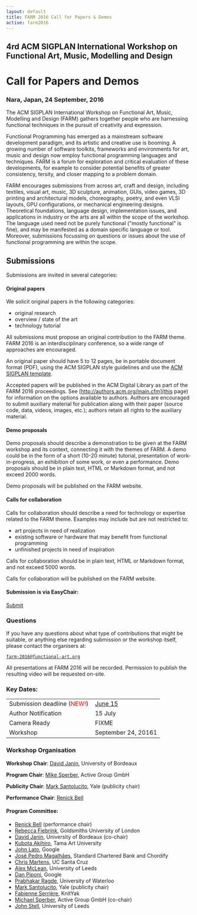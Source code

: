 ```yaml
---
layout: default
title: FARM 2016 Call for Papers & Demos
active: farm2016
--- 
```


## 4rd ACM SIGPLAN International Workshop on Functional Art, Music, Modelling and Design

# Call for Papers and Demos

### Nara, Japan, 24 September, 2016

The ACM SIGPLAN International Workshop on Functional Art, Music,
Modelling and Design (FARM) gathers together people who are harnessing
functional techniques in the pursuit of creativity and expression.

Functional Programming has emerged as a mainstream software development
paradigm, and its artistic and creative use is booming. A growing number
of software toolkits, frameworks and environments for art, music and
design now employ functional programming languages and techniques. FARM
is a forum for exploration and critical evaluation of these
developments, for example to consider potential benefits of greater
consistency, tersity, and closer mapping to a problem domain.

FARM encourages submissions from across art, craft and design,
including textiles, visual art, music, 3D sculpture, animation, GUIs,
video games, 3D printing and architectural models, choreography,
poetry, and even VLSI layouts, GPU configurations, or mechanical
engineering designs. Theoretical foundations, language design,
implementation issues, and applications in industry or the arts are
all within the scope of the workshop.  The language used need not be
purely functional ("mostly functional" is fine), and may be manifested
as a domain specific language or tool.  Moreover, submissions
focussing on questions or issues about the use of functional
programming are within the scope.


## Submissions

Submissions are invited in several categories:

#### Original papers 

We solicit original papers in the following categories:

* original research
* overview / state of the art
* technology tutorial

All submissions must propose an original contribution to the FARM
theme.  FARM 2016 is an interdisciplinary conference, so a wide range
of approaches are encouraged.

An original paper should have 5 to 12 pages, be in portable
document format (PDF), using the ACM SIGPLAN style guidelines and
use the [ACM SIGPLAN template](http://www.sigplan.org/Resources/Author/).

Accepted papers will be published in the ACM Digital Library as part
of the FARM 2016 proceedings.  See
[http://authors.acm.org/main.cfm](this page) for information on the
options available to authors. Authors are encouraged to submit
auxiliary material for publication along with their paper (source
code, data, videos, images, etc.); authors retain all rights to the
auxiliary material.

#### Demo proposals

Demo proposals should describe a demonstration to be given at the FARM
workshop and its context,
connecting it with the themes of FARM. A demo could be in the form of a
short (10-20 minute) tutorial, presentation of work-in-progress, an
exhibition of some work, or even a performance.  Demo proposals should
be in plain text, HTML or Markdown format, and not exceed 2000 words.

Demo proposals will be published on the FARM website.

#### Calls for collaboration

Calls for collaboration should describe a need for technology or expertise
related to the FARM theme.  Examples may include but are not
restricted to:

* art projects in need of realization
* existing software or hardware that may benefit from functional
  programming
* unfinished projects in need of inspiration

Calls for collaboration should be in plain text, HTML or Markdown format, and
not exceed 5000 words.

Calls for collaboration will be published on the FARM website.

#### Submission is via EasyChair:

<a class="btn btn-lg btn-success" href="https://easychair.org/conferences/?conf=farm2016" role="button">Submit</a>

### Questions

If you have any questions about what type of contributions that might be
suitable, or anything else regarding submission or the workshop itself,
please contact the organisers at:

[`farm-2016@functional-art.org`](mailto:farm-2016@functional-art.org)

All presentations at FARM 2016 will be recorded.  Permission to
publish the resulting video will be requested on-site.

### Key Dates:

<table>
<tr>
<td style="padding-right:10px">Submission deadline (<span
style="color:red">NEW!</span>)</td><td><a
href="http://www.timeanddate.com/worldclock/fixedtime.html?msg=FARM+2016+Submission+Deadline&iso=20160615T235959&p1=%3A">June
15</a></td>
</tr>

<tr>
<td style="padding-right:10px">Author Notification</td>
<td>15 July</td>
</tr>

<tr>
<td style="padding-right:10px">Camera Ready</td>
<td>FIXME</td>
</tr>

<tr>
<td style="padding-right:10px">Workshop</td>
<td>September 24, 20161</td>
</tr>

</table>

### Workshop Organisation

**Workshop Chair**: [David Janin](http://www.labri.fr/perso/janin/), University of Bordeaux

**Program Chair**: [Mike Sperber](http://deinprogramm.de/sperber/),
  Active Group GmbH

**Publicity Chair**: [Mark Santolucito](http://marksantolucito.com/), Yale (publicity chair)

**Performance Chair**: [Renick Bell](http://www.renickbell.net/)

#### Program Committee:

* [Renick Bell](http://www.renickbell.net/) (performance chair)
* [Rebecca Fiebrink](http://www.doc.gold.ac.uk/~mas01rf/Rebecca_Fiebrink_Goldsmiths/welcome.html),
 Goldsmiths University of London
* [David Janin](http://www.labri.fr/perso/janin/), University of
  Bordeaux (co-chair)
* [Kubota Akihiro](http://faculty.tamabi.ac.jp/html/en/23.html), Tama Art University
* [John Lato](http://johnlato.blogspot.de/), Google
* [José Pedro Magalhães](http://dreixel.net/), Standard Chartered Bank
  and Chordify
* [Chris Martens](http://www.cs.cmu.edu/~cmartens/), UC Santa Cruz
* [Alex McLean](http://yaxu.org/), University of Leeds
* [Dan Piponi](https://plus.google.com/+DanPiponi), Google
* [Prabhakar Ragde](https://cs.uwaterloo.ca/~plragde/), University of Waterloo
* [Mark Santolucito](http://marksantolucito.com/), Yale (publicity chair)
* [Fabienne Serrière](http://fabienne.us/), KnitYak  
* [Michael Sperber](http://www.deinprogramm.de/sperber/), Active Group
GmbH (co-chair)
* [John Stell](http://www.comp.leeds.ac.uk/jgs/), University of Leeds
